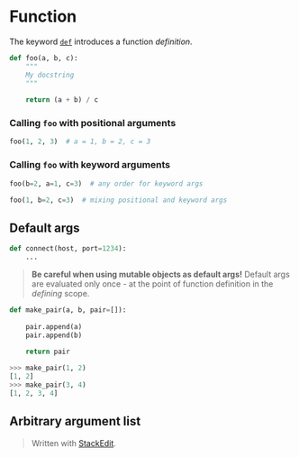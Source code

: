 
# Function
The keyword [`def`](https://docs.python.org/3/reference/compound_stmts.html#def) introduces a function _definition_.
```python
def foo(a, b, c):
	"""
	My docstring
	"""
	
	return (a + b) / c
```
### Calling ```foo``` with positional arguments
```python
foo(1, 2, 3)  # a = 1, b = 2, c = 3
```
### Calling ```foo``` with keyword arguments
```python
foo(b=2, a=1, c=3)  # any order for keyword args
```
```python
foo(1, b=2, c=3)  # mixing positional and keyword args
```
## Default args
```python
def connect(host, port=1234):
	...
```

> **Be careful when using mutable objects as default args!**
> Default args are evaluated only once - at the point of function definition in the _defining_ scope.
```python
def make_pair(a, b, pair=[]):
	
	pair.append(a)
	pair.append(b)
	
	return pair 
```
```python
>>> make_pair(1, 2)
[1, 2]
>>> make_pair(3, 4)
[1, 2, 3, 4]
```
## Arbitrary argument list
> Written with [StackEdit](https://stackedit.io/).

<!--stackedit_data:
eyJoaXN0b3J5IjpbMTg5NzUyMzYyNSwxMjA1MDI3NjE3LDQ1Nz
EwNjg1XX0=
-->